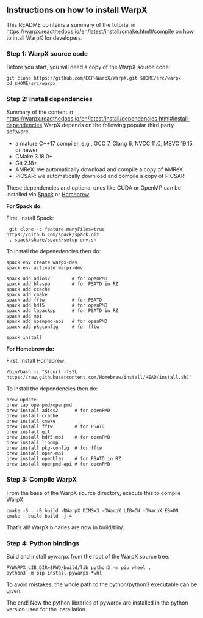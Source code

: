## Instructions on how to install WarpX
This README cointains a summary of the tutorial in https://warpx.readthedocs.io/en/latest/install/cmake.html#compile on how to intall WarpX for developers.

### Step 1: WarpX source code
Before you start, you will need a copy of the WarpX source code:
```
git clone https://github.com/ECP-WarpX/WarpX.git $HOME/src/warpx
cd $HOME/src/warpx
```

### Step 2: Install dependencies
Summary of the content in https://warpx.readthedocs.io/en/latest/install/dependencies.html#install-dependencies
WarpX depends on the following popular third party software. 

* a mature C++17 compiler, e.g., GCC 7, Clang 6, NVCC 11.0, MSVC 19.15 or newer
* CMake 3.18.0+
* Git 2.18+
* AMReX: we automatically download and compile a copy of AMReX
* PICSAR: we automatically download and compile a copy of PICSAR

These dependencies and optional ones like CUDA or OpenMP can be installed via [Spack](https://spack.readthedocs.io/en/latest/getting_started.html#installation) or [Homebrew](https://brew.sh/)

**For Spack do:**

First, install Spack: 
```
 git clone -c feature.manyFiles=true https://github.com/spack/spack.git
 . spack/share/spack/setup-env.sh
```
To install the depenedencies then do:
```
spack env create warpx-dev
spack env activate warpx-dev

spack add adios2        # for openPMD
spack add blaspp        # for PSATD in RZ
spack add ccache
spack add cmake
spack add fftw          # for PSATD
spack add hdf5          # for openPMD
spack add lapackpp      # for PSATD in RZ
spack add mpi
spack add openpmd-api   # for openPMD
spack add pkgconfig     # for fftw

spack install
```

**For Homebrew do:**

First, install Homebrew: 
```
/bin/bash -c "$(curl -fsSL https://raw.githubusercontent.com/Homebrew/install/HEAD/install.sh)"
```
To install the dependencies then do: 
```
brew update
brew tap openpmd/openpmd
brew install adios2      # for openPMD
brew install ccache
brew install cmake
brew install fftw        # for PSATD
brew install git
brew install hdf5-mpi    # for openPMD
brew install libomp
brew install pkg-config  # for fftw
brew install open-mpi
brew install openblas    # for PSATD in RZ
brew install openpmd-api # for openPMD
```

### Step 3: Compile WarpX
From the base of the WarpX source directory, execute this to compile WarpX 

```
cmake -S . -B build -DWarpX_DIMS=3 -DWarpX_LIB=ON -DWarpX_EB=ON
cmake --build build -j 4
```

That’s all! WarpX binaries are now in build/bin/. 

### Step 4: Python bindings
Build and install pywarpx from the root of the WarpX source tree:
```
PYWARPX_LIB_DIR=$PWD/build/lib python3 -m pip wheel .
python3 -m pip install pywarpx-*whl
```
To avoid mistakes, the whole path to the python/python3 executable can be given.

The end! Now the python libraries of pywarpx are installed in the python version used for the installation. 
